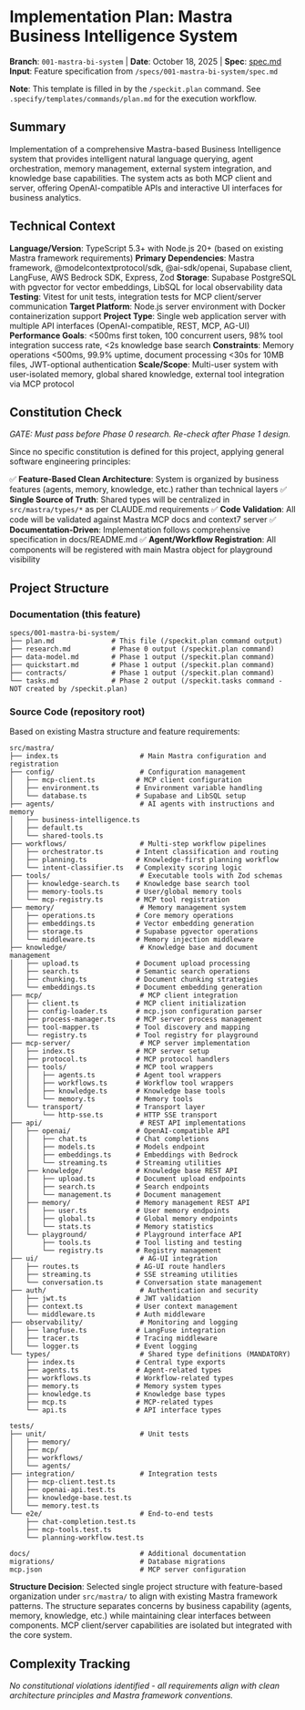 # Implementation Plan: Mastra Business Intelligence System

**Branch**: `001-mastra-bi-system` | **Date**: October 18, 2025 | **Spec**: [spec.md](./spec.md)
**Input**: Feature specification from `/specs/001-mastra-bi-system/spec.md`

**Note**: This template is filled in by the `/speckit.plan` command. See `.specify/templates/commands/plan.md` for the execution workflow.

## Summary

Implementation of a comprehensive Mastra-based Business Intelligence system that provides intelligent natural language querying, agent orchestration, memory management, external system integration, and knowledge base capabilities. The system acts as both MCP client and server, offering OpenAI-compatible APIs and interactive UI interfaces for business analytics.

## Technical Context

**Language/Version**: TypeScript 5.3+ with Node.js 20+ (based on existing Mastra framework requirements)
**Primary Dependencies**: Mastra framework, @modelcontextprotocol/sdk, @ai-sdk/openai, Supabase client, LangFuse, AWS Bedrock SDK, Express, Zod
**Storage**: Supabase PostgreSQL with pgvector for vector embeddings, LibSQL for local observability data
**Testing**: Vitest for unit tests, integration tests for MCP client/server communication
**Target Platform**: Node.js server environment with Docker containerization support
**Project Type**: Single web application server with multiple API interfaces (OpenAI-compatible, REST, MCP, AG-UI)
**Performance Goals**: <500ms first token, 100 concurrent users, 98% tool integration success rate, <2s knowledge base search
**Constraints**: Memory operations <500ms, 99.9% uptime, document processing <30s for 10MB files, JWT-optional authentication
**Scale/Scope**: Multi-user system with user-isolated memory, global shared knowledge, external tool integration via MCP protocol

## Constitution Check

*GATE: Must pass before Phase 0 research. Re-check after Phase 1 design.*

Since no specific constitution is defined for this project, applying general software engineering principles:

✅ **Feature-Based Clean Architecture**: System is organized by business features (agents, memory, knowledge, etc.) rather than technical layers
✅ **Single Source of Truth**: Shared types will be centralized in `src/mastra/types/*` as per CLAUDE.md requirements
✅ **Code Validation**: All code will be validated against Mastra MCP docs and context7 server
✅ **Documentation-Driven**: Implementation follows comprehensive specification in docs/README.md
✅ **Agent/Workflow Registration**: All components will be registered with main Mastra object for playground visibility

## Project Structure

### Documentation (this feature)

```
specs/001-mastra-bi-system/
├── plan.md              # This file (/speckit.plan command output)
├── research.md          # Phase 0 output (/speckit.plan command)
├── data-model.md        # Phase 1 output (/speckit.plan command)
├── quickstart.md        # Phase 1 output (/speckit.plan command)
├── contracts/           # Phase 1 output (/speckit.plan command)
└── tasks.md             # Phase 2 output (/speckit.tasks command - NOT created by /speckit.plan)
```

### Source Code (repository root)

Based on existing Mastra structure and feature requirements:

```
src/mastra/
├── index.ts                    # Main Mastra configuration and registration
├── config/                     # Configuration management
│   ├── mcp-client.ts          # MCP client configuration
│   ├── environment.ts         # Environment variable handling
│   └── database.ts            # Supabase and LibSQL setup
├── agents/                     # AI agents with instructions and memory
│   ├── business-intelligence.ts
│   ├── default.ts
│   └── shared-tools.ts
├── workflows/                  # Multi-step workflow pipelines
│   ├── orchestrator.ts        # Intent classification and routing
│   ├── planning.ts            # Knowledge-first planning workflow
│   └── intent-classifier.ts   # Complexity scoring logic
├── tools/                      # Executable tools with Zod schemas
│   ├── knowledge-search.ts    # Knowledge base search tool
│   ├── memory-tools.ts        # User/global memory tools
│   └── mcp-registry.ts        # MCP tool registration
├── memory/                     # Memory management system
│   ├── operations.ts          # Core memory operations
│   ├── embeddings.ts          # Vector embedding generation
│   ├── storage.ts             # Supabase pgvector operations
│   └── middleware.ts          # Memory injection middleware
├── knowledge/                  # Knowledge base and document management
│   ├── upload.ts              # Document upload processing
│   ├── search.ts              # Semantic search operations
│   ├── chunking.ts            # Document chunking strategies
│   └── embeddings.ts          # Document embedding generation
├── mcp/                        # MCP client integration
│   ├── client.ts              # MCP client initialization
│   ├── config-loader.ts       # mcp.json configuration parser
│   ├── process-manager.ts     # MCP server process management
│   ├── tool-mapper.ts         # Tool discovery and mapping
│   └── registry.ts            # Tool registry for playground
├── mcp-server/                 # MCP server implementation
│   ├── index.ts               # MCP server setup
│   ├── protocol.ts            # MCP protocol handlers
│   ├── tools/                 # MCP tool wrappers
│   │   ├── agents.ts          # Agent tool wrappers
│   │   ├── workflows.ts       # Workflow tool wrappers
│   │   ├── knowledge.ts       # Knowledge base tools
│   │   └── memory.ts          # Memory tools
│   └── transport/             # Transport layer
│       └── http-sse.ts        # HTTP SSE transport
├── api/                        # REST API implementations
│   ├── openai/                # OpenAI-compatible API
│   │   ├── chat.ts            # Chat completions
│   │   ├── models.ts          # Models endpoint
│   │   ├── embeddings.ts      # Embeddings with Bedrock
│   │   └── streaming.ts       # Streaming utilities
│   ├── knowledge/             # Knowledge base REST API
│   │   ├── upload.ts          # Document upload endpoints
│   │   ├── search.ts          # Search endpoints
│   │   └── management.ts      # Document management
│   ├── memory/                # Memory management REST API
│   │   ├── user.ts            # User memory endpoints
│   │   ├── global.ts          # Global memory endpoints
│   │   └── stats.ts           # Memory statistics
│   └── playground/            # Playground interface API
│       ├── tools.ts           # Tool listing and testing
│       └── registry.ts        # Registry management
├── ui/                         # AG-UI integration
│   ├── routes.ts              # AG-UI route handlers
│   ├── streaming.ts           # SSE streaming utilities
│   └── conversation.ts        # Conversation state management
├── auth/                       # Authentication and security
│   ├── jwt.ts                 # JWT validation
│   ├── context.ts             # User context management
│   └── middleware.ts          # Auth middleware
├── observability/              # Monitoring and logging
│   ├── langfuse.ts            # LangFuse integration
│   ├── tracer.ts              # Tracing middleware
│   └── logger.ts              # Event logging
└── types/                      # Shared type definitions (MANDATORY)
    ├── index.ts               # Central type exports
    ├── agents.ts              # Agent-related types
    ├── workflows.ts           # Workflow-related types
    ├── memory.ts              # Memory system types
    ├── knowledge.ts           # Knowledge base types
    ├── mcp.ts                 # MCP-related types
    └── api.ts                 # API interface types

tests/
├── unit/                       # Unit tests
│   ├── memory/
│   ├── mcp/
│   ├── workflows/
│   └── agents/
├── integration/                # Integration tests
│   ├── mcp-client.test.ts
│   ├── openai-api.test.ts
│   ├── knowledge-base.test.ts
│   └── memory.test.ts
└── e2e/                        # End-to-end tests
    ├── chat-completion.test.ts
    ├── mcp-tools.test.ts
    └── planning-workflow.test.ts

docs/                           # Additional documentation
migrations/                     # Database migrations
mcp.json                        # MCP server configuration
```

**Structure Decision**: Selected single project structure with feature-based organization under `src/mastra/` to align with existing Mastra framework patterns. The structure separates concerns by business capability (agents, memory, knowledge, etc.) while maintaining clear interfaces between components. MCP client/server capabilities are isolated but integrated with the core system.

## Complexity Tracking

*No constitutional violations identified - all requirements align with clean architecture principles and Mastra framework conventions.*